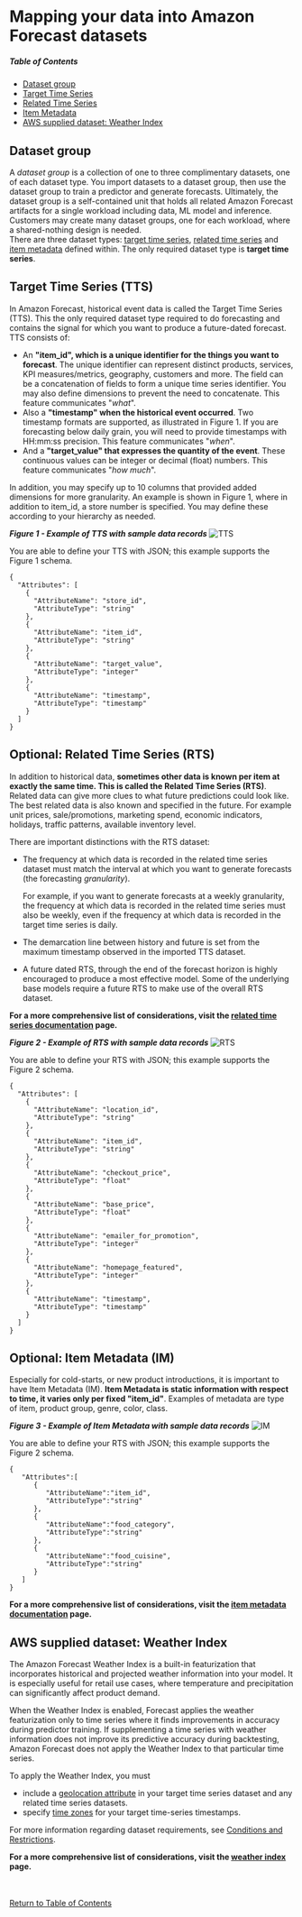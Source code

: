 ﻿
# Mapping your data into Amazon Forecast datasets

##### Table of Contents  

* [Dataset group](#datasetgroup)  
* [Target Time Series](#tts)  
* [Related Time Series](#rts)
* [Item Metadata](#im)
* [AWS supplied dataset: Weather Index](#weather)

## Dataset group<a name="datasetgroup"/>
A  _dataset group_ is a collection of one to three complimentary datasets, one of each dataset type.  You import datasets to a dataset group, then use the dataset group to train a predictor and generate forecasts.  Ultimately, the dataset group is a self-contained unit that holds all related Amazon Forecast artifacts for a single workload including data, ML model and inference.  Customers may create many dataset groups, one for each workload, where a shared-nothing design is needed. 
<br>There are three dataset types: [target time series](#tts), [related time series](#rts) and [item metadata](#item) defined within.  The only required dataset type is **target time series**.

## Target Time Series (TTS)<a name="tts"/>

In Amazon Forecast, historical event data is called the Target Time Series (TTS).  This the only required dataset type required to do forecasting and contains the signal for which you want to produce a future-dated forecast. 
<br>
TTS consists of:
  - An **"item_id", which is a unique identifier for the things you want to forecast**.  The unique identifier can represent distinct products, services, KPI measures/metrics, geography, customers and more.  The field can be a concatenation of fields to form a unique time series identifier.  You may also define dimensions to prevent the need to concatenate.  This feature communicates "*what*".
  - Also a **"timestamp" when the historical event occurred**.  Two timestamp formats are supported, as illustrated in Figure 1.  If you are forecasting below daily grain, you will need to provide timestamps with HH:mm:ss precision.  This feature communicates "*when*".
  - And a **"target_value" that expresses the quantity of the event**.  These continuous values can be integer or decimal (float) numbers.  This feature communicates "*how much*".

In addition, you may specify up to 10 columns that provided added dimensions for more granularity.  An example is shown in Figure 1, where in addition to item_id, a store number is specified.   You may define these according to your hierarchy as needed.

***Figure 1 - Example of TTS with sample data records***
![TTS](../images/target-time-series.png)

You are able to define your TTS with JSON; this example supports the Figure 1 schema.
```
{
  "Attributes": [
    {
      "AttributeName": "store_id",
      "AttributeType": "string"
    },
    {
      "AttributeName": "item_id",
      "AttributeType": "string"
    },
    {
      "AttributeName": "target_value",
      "AttributeType": "integer"
    },
    {
      "AttributeName": "timestamp",
      "AttributeType": "timestamp"
    }
  ]
}
```

## Optional: Related Time Series (RTS)<a name="rts"/>

In addition to historical data, **sometimes other data is known per item at exactly the same time.  This is called the Related Time Series (RTS)**.  Related data can give more clues to what future predictions could look like.  The best related data is also known and specified in the future.  For example unit prices, sale/promotions, marketing spend, economic indicators, holidays, traffic patterns, available inventory level.  

There are important distinctions with the RTS dataset:

-   The frequency at which data is recorded in the related time series dataset must match the interval at which you want to generate forecasts (the forecasting  _granularity_).
    
    For example, if you want to generate forecasts at a weekly granularity, the frequency at which data is recorded in the related time series must also be weekly, even if the frequency at which data is recorded in the target time series is daily.

 - The demarcation line between history and future is set from the maximum timestamp observed in the imported TTS dataset.
 - A future dated RTS, through the end of the forecast horizon is highly encouraged to produce a most effective model.  Some of the underlying base models require a future RTS to make use of the overall RTS dataset.

**For a more comprehensive list of considerations, visit the [related time series documentation](https://docs.aws.amazon.com/forecast/latest/dg/related-time-series-datasets.html) page.**

***Figure 2 - Example of RTS with sample data records***
![RTS](../images/related-time-series.png)

You are able to define your RTS with JSON; this example supports the Figure 2 schema.
```
{
  "Attributes": [
    {
      "AttributeName": "location_id",
      "AttributeType": "string"
    },
    {
      "AttributeName": "item_id",
      "AttributeType": "string"
    },
    {
      "AttributeName": "checkout_price",
      "AttributeType": "float"
    },
    {
      "AttributeName": "base_price",
      "AttributeType": "float"
    },
    {
      "AttributeName": "emailer_for_promotion",
      "AttributeType": "integer"
    },
    {
      "AttributeName": "homepage_featured",
      "AttributeType": "integer"
    },
    {
      "AttributeName": "timestamp",
      "AttributeType": "timestamp"
    }
  ]
}
```
## Optional: Item Metadata (IM)<a name="im"/>

Especially for cold-starts, or new product introductions, it is important to have Item Metadata (IM).  **Item Metadata is static information with respect to time, it varies only per fixed "item_id"**.  Examples of metadata are type of item, product group, genre, color, class.

***Figure 3 - Example of Item Metadata with sample data records***
![IM](../images/item-metadata.png)

You are able to define your RTS with JSON; this example supports the Figure 2 schema.
```
{
   "Attributes":[
      {
         "AttributeName":"item_id",
         "AttributeType":"string"
      },
      {
         "AttributeName":"food_category",
         "AttributeType":"string"
      },
      {
         "AttributeName":"food_cuisine",
         "AttributeType":"string"
      }
   ]
}
```
**For a more comprehensive list of considerations, visit the [item metadata documentation](https://docs.aws.amazon.com/forecast/latest/dg/item-metadata-datasets.html) page.**

## AWS supplied dataset: Weather Index<a name="weather"/>

The Amazon Forecast Weather Index is a built-in featurization that incorporates historical and projected weather information into your model.  It is especially useful for retail use cases, where temperature and precipitation can significantly affect product demand.

When the Weather Index is enabled, Forecast applies the weather featurization only to time series where it finds improvements in accuracy during predictor training.  If supplementing a time series with weather information does not improve its predictive accuracy during backtesting, Amazon Forecast does not apply the Weather Index to that particular time series.

To apply the Weather Index, you must 

 - include a  [geolocation attribute](https://docs.aws.amazon.com/forecast/latest/dg/weather.html#adding-geolocation)  in your target time series dataset and any related time series datasets.  
 - specify  [time zones](https://docs.aws.amazon.com/forecast/latest/dg/weather.html#specifying-timezones)  for your target time-series timestamps.

For more information regarding dataset requirements, see  [Conditions and Restrictions](https://docs.aws.amazon.com/forecast/latest/dg/weather.html#weather-conditions-restrictions).

**For a more comprehensive list of considerations, visit the [weather index](https://docs.aws.amazon.com/forecast/latest/dg/weather.html#adding-geolocation) page.**


<br><br>
[Return to Table of Contents](../README.md)
